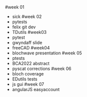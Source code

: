 #week 01
- sick
#week 02
- pytests
- felix git dev
- TDutils
#week03
- pytest
- gwyndaff slide
- freeCAD
#week04
- blochwave presentation
#week 05
- ptests
- BCA2022 abstract
- pyscat corrections
#week 06
- bloch coverage
- EDutils tests
- js gui
#week 07
- angularJS easyaccount
